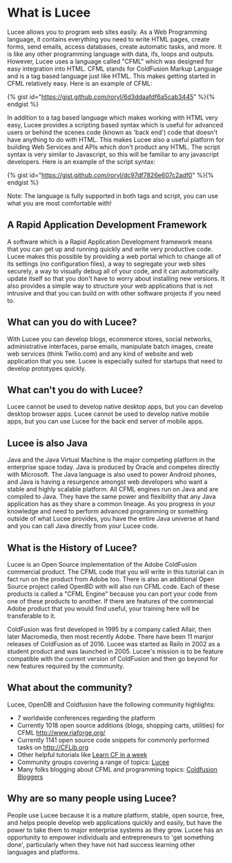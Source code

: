 # What is Lucee

Lucee allows you to program web sites easily. As a Web Programming language, it contains everything you need to write HTML pages, create forms, send emails, access databases, create automatic tasks, and more. It is like any other programming language with data, ifs, loops and outputs. However, Lucee uses a language called "CFML" which was designed for easy integration into HTML. CFML stands for ColdFusion Markup Language and is a tag based language just like HTML. This makes getting started in CFML relatively easy. Here is an example of CFML:

{% gist id="https://gist.github.com/roryl/6d3ddaafdf6a5cab3445" %}{% endgist %}

In addition to a tag based language which makes working with HTML very easy, Lucee provides a scripting based syntax which is useful for advanced users or behind the scenes code (known as 'back end') code that doesn't have anything to do with HTML. This makes Lucee also a useful platform for building Web Services and APIs which don't product any HTML. The script syntax is very similar to Javascript, so this will be familiar to any javascript developers. Here is an example of the script syntax:

{% gist id="https://gist.github.com/roryl/dc97df7826e607c2adf0" %}{% endgist %}

Note: The language is fully supported in both tags and script, you can use what you are most comfortable with!


## A Rapid Application Development Framework

A software which is a Rapid Application Development framework means that you can get up and running quickly and write very productive code. Lucee makes this possible by providing a web portal which to change all of its settings (no configuration files), a way to segregate your web sites securely, a way to visually debug all of your code, and it can automatically update itself so that you don't have to worry about installing new versions. It also provides a simple way to structure your web applications that is not intrusive and that you can build on with other software projects if you need to.


## What can you do with Lucee?

With Lucee you can develop blogs, ecommerce stores, social networks, administrative interfaces, parse emails, manipulate batch images, create web services (think Twilio.com) and any kind of website and web application that you see. Lucee is especially suited for startups that need to develop prototypes quickly.


## What can't you do with Lucee?

Lucee cannot be used to develop native desktop apps, but you can develop desktop browser apps. Lucee cannot be used to develop native mobile apps, but you can use Lucee for the back end server of mobile apps.


## Lucee is also Java

Java and the Java Virtual Machine is the major competing platform in the enterprise space today. Java is produced by Oracle and competes directly with Microsoft. The Java language is also used to power Android phones, and Java is having a resurgence amongst web developers who want a stable and highly scalable platform. All CFML engines run on Java and are compiled to Java. They have the same power and flexibility that any Java application has as they share a common lineage. As you progress in your knowledge and need to perform advanced programming or something outside of what Lucee provides, you have the entire Java universe at hand and you can call Java directly from your Lucee code.


## What is the History of Lucee?

Lucee is an Open Source implementation of the Adobe ColdFusion commercial product. The CFML code that you will write in this tutorial can in fact run on the product from Adobe too. There is also an additional Open Source project called OpenBD with will also run CFML code. Each of these products is called a "CFML Engine" because you can port your code from one of these products to another. If there are features of the commercial Adobe product that you would find useful, your training here will be transferable to it.

ColdFusion was first developed in 1995 by a company called Allair, then later Macromedia, then most recently Adobe. There have been 11 manjor releases of ColdFusion as of 2016. Lucee was started as Railo in 2002 as a student product and was launched in 2005. Lucee's mission is to be feature compatible with the current version of ColdFusion and then go beyond for new features required by the community.


## What about the community?

Lucee, OpenDB and Coldfusion have the following community highlights:

* 7 worldwide conferences regarding the platform
* Currently 1018 open source additions (blogs, shopping carts, utilities) for CFML http://www.riaforge.org/
* Currently 1141 open source code snippets for commonly performed tasks on http://CFLib.org
* Other helpful tutorials like [Learn CF in a week](www.learncfinaweek.com)
* Community groups covering a range of topics: [Lucee](https://groups.google.com/forum/#!forum/lucee)
* Many folks blogging about CFML and programming topics: [Coldfusion Bloggers](http://www.coldfusionbloggers.org/)



## Why are so many people using Lucee?

People use Lucee because it is a mature platform, stable, open source, free, and helps people develop web applications quickly and easily, but have the power to take them to major enterprise systems as they grow. Lucee has an opportunity to empower individuals and entrepreneurs to 'get something done', particularly when they have not had success learning other languages and platforms.